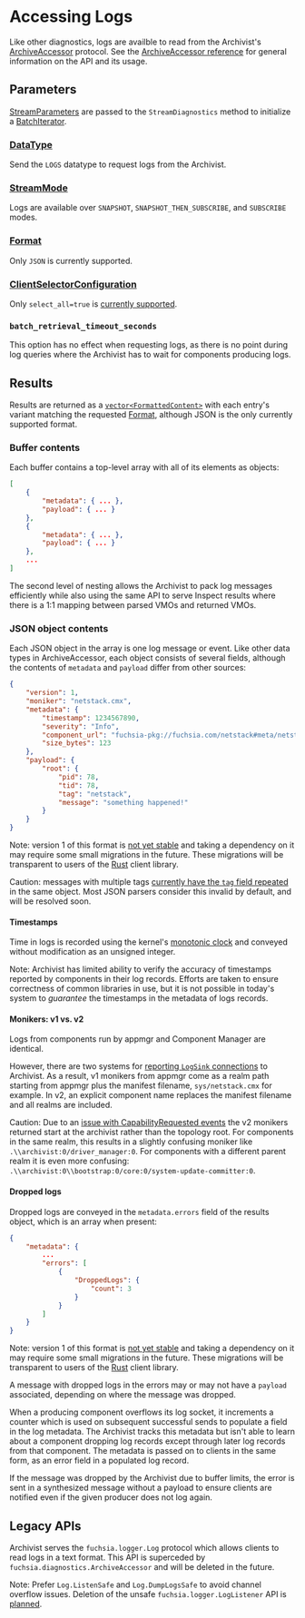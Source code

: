 # Accessing Logs

Like other diagnostics, logs are availble to read from the Archivist's [ArchiveAccessor] protocol.
See the [ArchiveAccessor reference] for general information on the API and its usage.

## Parameters

[StreamParameters] are passed to the `StreamDiagnostics` method to initialize a [BatchIterator].

### [DataType]

Send the `LOGS` datatype to request logs from the Archivist.

### [StreamMode]

Logs are available over `SNAPSHOT`, `SNAPSHOT_THEN_SUBSCRIBE`, and `SUBSCRIBE` modes.

### [Format]

Only `JSON` is currently supported.

### [ClientSelectorConfiguration]

Only `select_all=true` is [currently supported](https://fxbug.dev/62650).

### `batch_retrieval_timeout_seconds`

This option has no effect when requesting logs, as there is no point during log queries where the
Archivist has to wait for components producing logs.

## Results

Results are returned as a [`vector<FormattedContent>`][FormattedContent] with each entry's variant
matching the requested [Format], although JSON is the only currently supported format.

### Buffer contents

<!-- TODO(fxbug.dev/65241) link to JSON schema when available -->

Each buffer contains a top-level array with all of its elements as objects:

```json
[
    {
        "metadata": { ... },
        "payload": { ... }
    },
    {
        "metadata": { ... },
        "payload": { ... }
    },
    ...
]
```

The second level of nesting allows the Archivist to pack log messages efficiently while also using
the same API to serve Inspect results where there is a 1:1 mapping between parsed VMOs and returned
VMOs.

### JSON object contents

<!-- TODO(fxbug.dev/65241) link to JSON schema when available -->

Each JSON object in the array is one log message or event. Like other data types in ArchiveAccessor,
each object consists of several fields, although the contents of `metadata` and `payload` differ
from other sources:

```json
{
    "version": 1,
    "moniker": "netstack.cmx",
    "metadata": {
        "timestamp": 1234567890,
        "severity": "Info",
        "component_url": "fuchsia-pkg://fuchsia.com/netstack#meta/netstack.cmx",
        "size_bytes": 123
    },
    "payload": {
        "root": {
            "pid": 78,
            "tid": 78,
            "tag": "netstack",
            "message": "something happened!"
        }
    }
}
```

Note: version 1 of this format is [not yet stable](https://fxbug.dev/63883) and taking a dependency
on it may require some small migrations in the future. These migrations will be transparent to users
of the [Rust](/src/lib/diagnostics/reader/rust) client library.

Caution: messages with multiple tags [currently have the `tag` field repeated](https://fxbug.dev/63883)
in the same object. Most JSON parsers consider this invalid by default, and will be resolved soon.

#### Timestamps

Time in logs is recorded using the kernel's [monotonic clock] and conveyed without
modification as an unsigned integer.

Note: Archivist has limited ability to verify the accuracy of timestamps reported by components in
their log records. Efforts are taken to ensure correctness of common libraries in use, but it is
not possible in today's system to *guarantee* the timestamps in the metadata of logs records.

#### Monikers: v1 vs. v2

Logs from components run by appmgr and Component Manager are identical.

However, there are two systems for [reporting `LogSink` connections][attribution] to Archivist. As a
result, v1 monikers from appmgr come as a realm path starting from appmgr plus the manifest
filename, `sys/netstack.cmx` for example. In v2, an explicit component name replaces the manifest
filename and all realms are included.

Caution: Due to an [issue with CapabilityRequested events](https://fxbug.dev/64197) the v2 monikers
returned start at the archivist rather than the topology root. For components in the same realm,
this results in a slightly confusing moniker like `.\\archivist:0/driver_manager:0`. For components
with a different parent realm it is even more confusing:
`.\\archivist:0\\bootstrap:0/core:0/system-update-committer:0`.

#### Dropped logs

<!-- TODO(fxbug.dev/65241) link to JSON schema when available -->

Dropped logs are conveyed in the `metadata.errors` field of the results object, which is an array
when present:

```json
{
    "metadata": {
        ...
        "errors": [
            {
                "DroppedLogs": {
                    "count": 3
                }
            }
        ]
    }
}
```

Note: version 1 of this format is [not yet stable](https://fxbug.dev/63883) and taking a dependency
on it may require some small migrations in the future. These migrations will be transparent to users
of the [Rust](/src/lib/diagnostics/reader/rust) client library.

A message with dropped logs in the errors may or may not have a `payload` associated, depending on
where the message was dropped.

When a producing component overflows its log socket, it increments a counter which is used on
subsequent successful sends to populate a field in the log metadata. The Archivist tracks this
metadata but isn't able to learn about a component dropping log records except through later log
records from that component. The metadata is passed on to clients in the same form, as an error
field in a populated log record.

If the message was dropped by the Archivist due to buffer limits, the error is sent in a synthesized
message without a payload to ensure clients are notified even if the given producer does not log
again.

## Legacy APIs

Archivist serves the `fuchsia.logger.Log` protocol which allows clients to read logs in a text
format. This API is superceded by `fuchsia.diagnostics.ArchiveAccessor` and will be deleted in the
future.

Note: Prefer `Log.ListenSafe` and `Log.DumpLogsSafe` to avoid channel overflow issues. Deletion of
the unsafe `fuchsia.logger.LogListener` API is [planned](https://fxbug.dev/48758).

[ArchiveAccessor]: https://fuchsia.dev/reference/fidl/fuchsia.diagnostics#ArchiveAccessor
[ArchiveAccessor reference]: /src/diagnostics/docs/reference/access.md
[attribution]: /docs/reference/diagnostics/logs/attribution.md
[BatchIterator]: https://fuchsia.dev/reference/fidl/fuchsia.diagnostics#BatchIterator
[ClientSelectorConfiguration]: https://fuchsia.dev/reference/fidl/fuchsia.diagnostics#ClientSelectorConfiguration
[DataType]: https://fuchsia.dev/reference/fidl/fuchsia.diagnostics#DataType
[Format]: https://fuchsia.dev/reference/fidl/fuchsia.diagnostics#Format
[FormattedContent]: https://fuchsia.dev/reference/fidl/fuchsia.diagnostics#FormattedContent
[monotonic clock]: /docs/reference/syscalls/clock_get_monotonic.md
[StreamMode]: https://fuchsia.dev/reference/fidl/fuchsia.diagnostics#StreamMode
[StreamParameters]: https://fuchsia.dev/reference/fidl/fuchsia.diagnostics#StreamParameters
